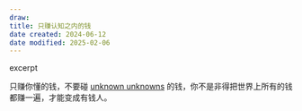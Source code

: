```yaml
---
draw:
title: 只赚认知之内的钱
date created: 2024-06-12
date modified: 2025-02-06
---
```


excerpt

<!-- more -->

只赚你懂的钱，不要碰 [unknown unknowns](unknown%20unknowns.md) 的钱，你不是非得把世界上所有的钱都赚一遍，才能变成有钱人。
